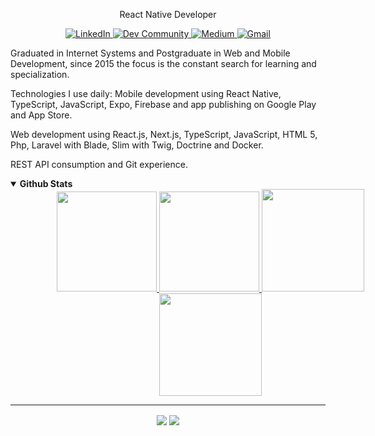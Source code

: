 <p align="center">
  React Native Developer
</p>
<p align="center">
  <a href="https://www.linkedin.com/in/edsonjuniornarvaes" alt="LinkedIn">
    <img alt="LinkedIn" src="https://img.shields.io/badge/linkedin-%230077B5.svg?&style=for-the-badge&logo=linkedin&logoColor=white"/>  
  </a>
  <a href="https://dev.to/edsonjuniornarvaes" alt="Dev Community">
    <img alt="Dev Community" src="https://img.shields.io/badge/dev.to-0A0A0A?style=for-the-badge&logo=dev.to&logoColor=white"/>  
  </a>
  <a href="https://edsonjuniornarvaes.medium.com" alt="Medium">
    <img alt="Medium" src="https://img.shields.io/badge/Medium-%23000000.svg?&style=for-the-badge&logo=Medium&logoColor=white"/>  
  </a>
  <a href="mailto:edsonjunior.narvaes@gmail.com" alt="Gmail">
    <img alt="Gmail" src="https://img.shields.io/badge/Gmail-D14836?style=for-the-badge&logo=gmail&logoColor=white"/>  
  </a>
</p>

Graduated in Internet Systems and Postgraduate in Web and Mobile Development, since 2015 the focus is the constant search for learning and specialization.

Technologies I use daily:
Mobile development using React Native, TypeScript, JavaScript, Expo, Firebase and app publishing on Google Play and App Store.

Web development using React.js, Next.js, TypeScript, JavaScript, HTML 5, Php, Laravel with Blade, Slim with Twig, Doctrine and Docker.

REST API consumption and Git experience.

<details open>
  <summary> 
    <strong>
      Github Stats
    </strong>
  </summary>
<div align="center">
  <a href="https://github.com/edsonjuniornarvaes">
    <div style="width: 40rem">
      <img height="160em" src="https://github-readme-stats.vercel.app/api?username=edsonjuniornarvaes&show_icons=true&theme=radical&include_all_commits=true&count_private=true&hide_border=true&locale=pt-br" />
      <img height="160em" src="https://github-readme-streak-stats.herokuapp.com?user=edsonjuniornarvaes&theme=aradical&&hide_border=true&date_format=j%20M%5B%20Y%5D&locale=pt-br"/>
      <img height="164em" src="https://github-readme-stats.vercel.app/api/top-langs/?username=edsonjuniornarvaes&theme=radical&hide_border=true&layout=compact&langs_count=5&locale=pt-br" />
      <img height="164em" src="https://github-readme-stats.vercel.app/api/wakatime?username=edsonjuniornarvaes&theme=radical&hide_border=true&langs_count=5&layout=compact&locale=pt-br" />
    </div>
  </a>
</div>

  ---
  
  <p align="center">
    <img align="center" src=https://visitor-badge.laobi.icu/badge?page_id=edsonjuniornarvaes.edsonjuniornarvaes) />
    <img align="center" src=https://img.shields.io/github/followers/edsonjuniornarvaes?label=Follow&style=social)](https://github.com/edsonjuniornarvaes)   />
  </p>
</details open>
